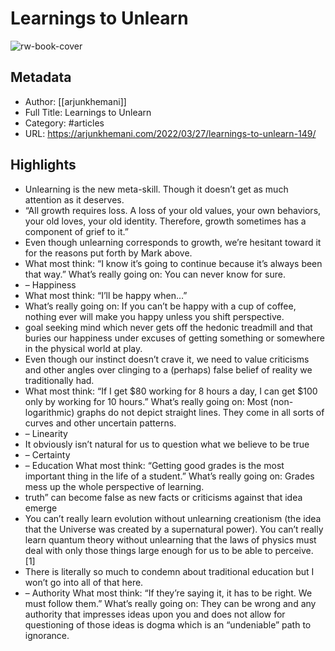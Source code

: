# Learnings to Unlearn

![rw-book-cover](https://readwise-assets.s3.amazonaws.com/static/images/article4.6bc1851654a0.png)

## Metadata
- Author: [[arjunkhemani]]
- Full Title: Learnings to Unlearn
- Category: #articles
- URL: https://arjunkhemani.com/2022/03/27/learnings-to-unlearn-149/

## Highlights
- Unlearning is the new meta-skill. Though it doesn’t get as much attention as it deserves.
- “All growth requires loss. A loss of your old values, your own behaviors, your old loves, your old identity. Therefore, growth sometimes has a component of grief to it.”
- Even though unlearning corresponds to growth, we’re hesitant toward it for the reasons put forth by Mark above.
- What most think: “I know it’s going to continue because it’s always been that way.”
  What’s really going on: You can never know for sure.
- – Happiness
- What most think: “I’ll be happy when…”
- What’s really going on: If you can’t be happy with a cup of coffee, nothing ever will make you happy unless you shift perspective.
- goal seeking mind which never gets off the hedonic treadmill and that buries our happiness under excuses of getting something or somewhere in the physical world at play.
- Even though our instinct doesn’t crave it, we need to value criticisms and other angles over clinging to a (perhaps) false belief of reality we traditionally had.
- What most think: “If I get $80 working for 8 hours a day, I can get $100 only by working for 10 hours.”
  What’s really going on: Most (non-logarithmic) graphs do not depict straight lines. They come in all sorts of curves and other uncertain patterns.
- – Linearity
- It obviously isn’t natural for us to question what we believe to be true
- – Certainty
- – Education
  What most think: “Getting good grades is the most important thing in the life of a student.”
  What’s really going on: Grades mess up the whole perspective of learning.
- truth” can become false as new facts or criticisms against that idea emerge
- You can’t really learn evolution without unlearning creationism (the idea that the Universe was created by a supernatural power). You can’t really learn quantum theory without unlearning that the laws of physics must deal with only those things large enough for us to be able to perceive. [1]
- There is literally so much to condemn about traditional education but I won’t go into all of that here.
- – Authority
  What most think: “If they’re saying it, it has to be right. We must follow them.”
  What’s really going on: They can be wrong and any authority that impresses ideas upon you and does not allow for questioning of those ideas is dogma which is an “undeniable” path to ignorance.
